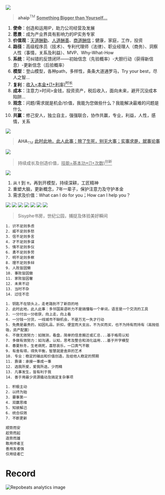 
![](https://github.com/user-attachments/assets/0bce7a8d-159a-4a21-b5a2-c60bf032f294)
> **ahaip**<sup>TM</sup>  <ins>**Something Bigger than Yourself...**</ins>

1. **使命**：创造和运用IP，助力公司经营及发展
2. **愿景**：成为产业界具有影响力的IP实务专家
3. **价值观**：<ins>天道酬勤</ins>、<ins>人道酬善</ins>、<ins>商道酬信</ins>；健康，家庭，工作，投资
4. **路径**：高级程序员（技术）、专利代理师（法律）、职业经理人（商务）、洞察人性（事情，关系及利益）、MVP、Why-What-How
5. **系统**：可纠错的反馈闭环——初始信念（先验概率）-大胆行动（获得新信息）-更新信念（后验概率）
6. **模型**：登山模型，各种path，多样性，条条大道通罗马，Try your best，尽人之智...
7. **复利**：<ins>收入=本金*(1+利率)<sup>时长</sup></ins>
8. **成本**：注意力>时间>金钱，投资资产，税后收入，面向未来，避开沉没成本陷阱...
9. **观念**：问题/需求就是机会/价值，我能为您做些什么？我能解决最难的问题是什么
10. **共赢**：修己安人，独立自主，强强联合，协作共赢，专业，利益，人性，感情，关系

![](https://github.com/user-attachments/assets/36f46d9c-9f08-4c1d-a135-d7bdaf7de400)
> **AHA**<sub>TM</sub>  <ins>**此时此地，此人此事；除了生死，别无大事；实事求是，就事论事**</ins>

![](https://github.com/user-attachments/assets/85ea495e-5ef6-4c19-817b-c3276596c09c)
> 持续成长及创造价值，<ins>技能=基本功*(1+次数)<sup>创新</sup></ins>

![](https://github.com/user-attachments/assets/773f2714-731f-4891-8c8d-025bf7412077)

1. 从 t 到 π，再到开模型，持续深耕，工匠精神
2. 重塑大脑，更新概念，7年一辈子，保护注意力及守护本金
3. 需求及价值：What can I do for you；How can I help you？

![](https://github.com/user-attachments/assets/aac75c3c-d9c7-4011-a796-bdc9ba793753)
![](https://github.com/user-attachments/assets/9a56f4ad-6ad2-47f1-85f8-15b84e332b59)
![](https://github.com/user-attachments/assets/0aa2eba9-0d20-494d-928e-4f5ce59f752c)
![](https://github.com/user-attachments/assets/acd15670-5030-4339-a3e6-c23923e6508d)
![](https://github.com/user-attachments/assets/69f965d1-425a-4caf-80e8-67f8d5aa3413)
![](https://github.com/user-attachments/assets/1ed37758-460d-4055-8539-0200f66d9b52)
![](https://github.com/user-attachments/assets/bab46076-5373-45ef-a418-d8fbf077f1cd)
> Sisyphe书房，世纪公园，捕捉及体验美好瞬间


```Logic
1. 识不足则多虑
2. 威不足则多怒
3. 信不足则多言
4. 才不足则多谋
5. 情不足则多仪
6. 勇不足则多劳
7. 明不足则多察
8. 理不足则多辩
9. 人败皆因懒
10. 事败皆因傲
11. 家败皆因奢
12. 未来不迎
13. 当时不杂
14. 过往不恋
```

```Concept
1. 钥匙不在锁头上，走老路到不了新目的地
2. 此时此地，此人此事：多邻国英语听力不是搞懂每一个单词，语言是一个交流的工具
3. 一分付出一分收获，向上走，向上看
4. 一分钱一分货，一线城市不缺机会，不是万无一失才行动
5. 免费是最贵的，如因礼品，折扣，便宜而大支出，不为买而买，也不为持有而持有（高抛低吸，资产配置）
6. 不做无效努力：如揣测，看盘，简单的信息搬迁或汇总...基于格局认知
7. 多做有效努力：如沟通，认知，思考及整合和消化运用...基于开字模型
8. 春夏秋冬，生老病死，喜怒哀乐，一口真气不散
9. 有舍有得，得失平衡，智慧就是舍弃的艺术
10. 专业：稳定的输出和价值创造，及给他人稳定的预期
11. 靠谱：承接一事成一事
12. 选我所爱，爱我所选，少而精
13. 凡事发生，皆有利于我
14. 善于用最少资源撬动及搞定复杂事项
```


```Habit
1. 积极主动
2. 以终为始
3. 要事第一
4. 双赢思维
5. 知彼解己
6. 统合综效
7. 不断更新
```

```Trend
顺势而安
趁势而起
造势而雄
敢用师者王
善用友者强
仅用徒者亡
```


# Record
![](https://repobeats.axiom.co/api/embed/33051853ccf6265eb7d31d271476fbb6ef9e95ef.svg "Repobeats analytics image")
